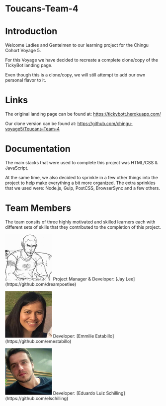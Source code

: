 # Toucans-Team-4

# Introduction

Welcome Ladies and Gentelmen to our learning project for the Chingu Cohort Voyage 5.

For this Voyage we have decided to recreate a complete clone/copy of the TickyBot landing page.

Even though this is a clone/copy, we will still attempt to add our own personal flavor to it.

# Links

The original landing page can be found at: https://tickybott.herokuapp.com/

Our clone version can be found at: https://github.com/chingu-voyage5/Toucans-Team-4

# Documentation

The main stacks that were used to complete this project was HTML/CSS & JavaScript.


At the same time, we also decided to sprinkle in a few other things into the project to help make everything a bit more organized. The extra sprinkles that we used were: Node.js, Gulp, PostCSS, BrowserSync and a few others.

# Team Members

The team consits of three highly motivated and skilled learners each with different sets of skills that they contributed to the completion of this project. 

<p align="left">
  <img width="150" height="150" src="images/profile/dreampoetlee.jpg">
  Project Manager &amp; Developer: [Jay Lee](https://github.com/dreampoetlee)
</p>

<p align="left">
  <img width="150" height="150" src="images/profile/emestabillo.jpg">
  Developer: [Emmilie Estabillo](https://github.com/emestabillo)
</p>

<p align="left">
  <img width="150" height="150" src="images/profile/elschilling.jpg">
  Developer: [Eduardo Luiz Schilling](https://github.com/elschilling)
</p>
